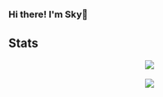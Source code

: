 ### Hi there! I'm Sky👋

## Stats
<div align="center" href="https://github.com/razedemyrrhguibone/github-readme-stats">
  <img src="https://github-readme-stats-lsoa-mpsmv5mv1-razedemyrrhguibones-projects.vercel.app/api?username=razedemyrrhguibone&theme=tokyonight&show_icons=true" />
</div>
<br />
<div align="center" href="https://github.com/razedemyrrhguibone/github-readme-stats">
  <img src="https://github-readme-stats-lsoa-mpsmv5mv1-razedemyrrhguibones-projects.vercel.app/api?username=razedemyrrhguibone&theme=tokyonight&show_icons=true/api/top-langs/?username=razedemyrrhguibone&theme=tokyonight" />
</div>

<!--
**razedemyrrhguibone/razedemyrrhguibone** is a ✨ _special_ ✨ repository because its `README.md` (this file) appears on your GitHub profile.

Here are some ideas to get you started:

- 🔭 I’m currently working on ...
- 🌱 I’m currently learning ...
- 👯 I’m looking to collaborate on ...
- 🤔 I’m looking for help with ...
- 💬 Ask me about ...
- 📫 How to reach me: ...
- 😄 Pronouns: ...
- ⚡ Fun fact: ...
-->
